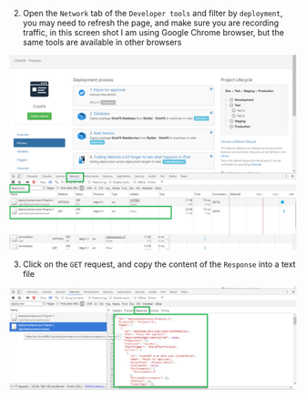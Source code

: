 2. Open the `Network` tab of the `Developer tools` and filter by `deployment`, you may need to refresh the page, and make sure you are recording traffic, in this screen shot I am using Google Chrome browser, but the same tools are available in other browsers  

  ![](network-tab.png "width=500")

3. Click on the `GET` request, and copy the content of the `Response` into a text file  

  ![](response-tab.png "width=500")